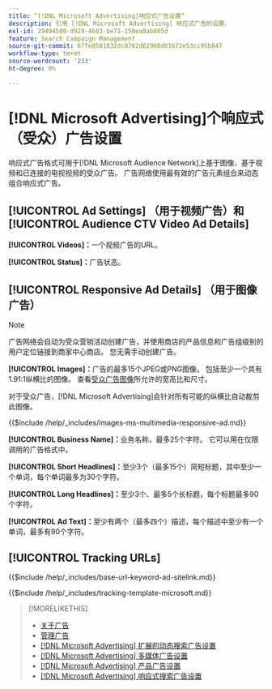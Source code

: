 ```yaml
---
title: “[!DNL Microsoft Advertising]响应式广告设置”
description: 引用 [!DNL Microsoft Advertising] 响应式广告的设置。
exl-id: 29404500-d929-4683-be71-150ea8ab805d
feature: Search Campaign Management
source-git-commit: 67fe8581832dc0762d62908d01672e53cc95b847
workflow-type: tm+mt
source-wordcount: '233'
ht-degree: 0%

---
```


# [!DNL Microsoft Advertising]个响应式（受众）广告设置

响应式广告格式可用于[!DNL Microsoft Audience Network]上基于图像、基于视频和已连接的电视视频的受众广告。 广告网络使用最有效的广告元素组合来动态组合响应式广告。

## [!UICONTROL Ad Settings] （用于视频广告）和[!UICONTROL Audience CTV Video Ad Details]

**[!UICONTROL Videos]：**&#x200B;一个视频广告的URL。

**[!UICONTROL Status]：**&#x200B;广告状态。

## [!UICONTROL Responsive Ad Details] （用于图像广告）

>[!NOTE]
>
>广告网络会自动为受众营销活动创建广告，并使用商店的产品信息和广告组级别的用户定位链接到商家中心商店。 您无需手动创建广告。

**[!UICONTROL Images]：**&#x200B;广告的最多15个JPEG或PNG图像。 包括至少一个具有1.91:1纵横比的图像。 查看[受众广告图像](https://help.ads.microsoft.com/#apex/ads/en/56912/0)所允许的宽高比和尺寸。

对于受众广告，[!DNL Microsoft Advertising]会针对所有可能的纵横比自动裁剪此图像。

<!-- Instructions -->

{{$include /help/_includes/images-ms-multimedia-responsive-ad.md}}

**[!UICONTROL Business Name]：**&#x200B;业务名称，最多25个字符。 它可以用在仅限调用的广告格式中。

**[!UICONTROL Short Headlines]：**&#x200B;至少3个（最多15个）简短标题，其中至少一个单词，每个单词最多为30个字符。

**[!UICONTROL Long Headlines]：**&#x200B;至少3个、最多5个长标题，每个标题最多90个字符。

**[!UICONTROL Ad Text]：**&#x200B;至少有两个（最多四个）描述，每个描述中至少有一个单词，最多有90个字符。

## [!UICONTROL Tracking URLs]

<!-- **[!UICONTROL Base URl]:** -->

{{$include /help/_includes/base-url-keyword-ad-sitelink.md}}

<!-- **[!UICONTROL Tracking Template]:** -->

{{$include /help/_includes/tracking-template-microsoft.md}}

>[!MORELIKETHIS]
>
>* [关于广告](ad-about.md)
>* [管理广告](ad-manage.md)
>* [[!DNL Microsoft Advertising] 扩展的动态搜索广告设置](ad-settings-microsoft-dsa.md)
>* [[!DNL Microsoft Advertising] 多媒体广告设置](ad-settings-microsoft-multimedia.md)
>* [[!DNL Microsoft Advertising] 产品广告设置](ad-settings-microsoft-product.md)
>* [[!DNL Microsoft Advertising] 响应式搜索广告设置](ad-settings-microsoft-rsa.md)
